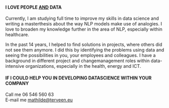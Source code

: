 #### I LOVE PEOPLE <ins>AND</ins> DATA

Currently, I am studying full time to improve my skills in data science and writing a masterthesis about the way NLP models make use of analogies. I love to broaden my knowledge further in the area of NLP, especially within healthcare. 

In the past 14 years, I helped to find solutions in projects, where others did not see them anymore. I did this by identifying the problems using data and seeing the possibilities in you, your employees and colleagues. I have a background in different project and changemanagement roles within data-intensive organizations, especially in the health, energy and ICT.

#### IF I COULD HELP YOU IN DEVELOPING DATASCIENCE WITHIN YOUR COMPANY

Call me 06 546 560 63 <br />
E-mail me mathilde@terveen.eu


